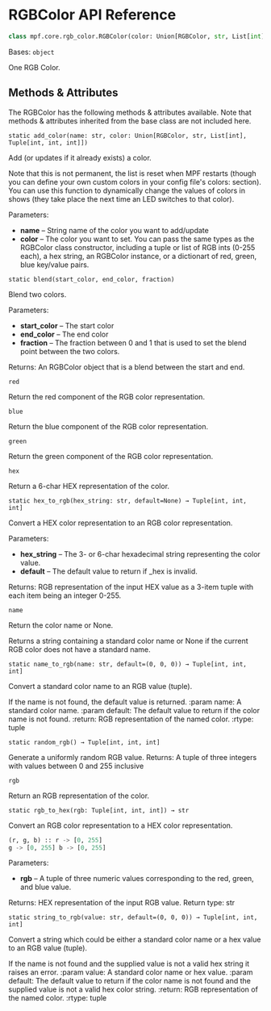 # RGBColor API Reference

``` python
class mpf.core.rgb_color.RGBColor(color: Union[RGBColor, str, List[int], Tuple[int, int, int]] = None)
```

Bases: `object`

One RGB Color.

## Methods & Attributes

The RGBColor has the following methods & attributes available. Note that methods & attributes inherited from the base class are not included here.

`static add_color(name: str, color: Union[RGBColor, str, List[int], Tuple[int, int, int]])`

Add (or updates if it already exists) a color.

Note that this is not permanent, the list is reset when MPF restarts (though you can define your own custom colors in your config file's colors: section). You can use this function to dynamically change the values of colors in shows (they take place the next time an LED switches to that color).

Parameters:

* **name** – String name of the color you want to add/update
* **color** – The color you want to set. You can pass the same types as the RGBColor class constructor, including a tuple or list of RGB ints (0-255 each), a hex string, an RGBColor instance, or a dictionart of red, green, blue key/value pairs.

`static blend(start_color, end_color, fraction)`

Blend two colors.

Parameters:

* **start_color** – The start color
* **end_color** – The end color
* **fraction** – The fraction between 0 and 1 that is used to set the blend point between the two colors.

Returns: An RGBColor object that is a blend between the start and end.


`red`

Return the red component of the RGB color representation.

`blue`

Return the blue component of the RGB color representation.

`green`

Return the green component of the RGB color representation.

`hex`

Return a 6-char HEX representation of the color.

`static hex_to_rgb(hex_string: str, default=None) → Tuple[int, int, int]`

Convert a HEX color representation to an RGB color representation.

Parameters:

* **hex_string** – The 3- or 6-char hexadecimal string representing the color value.
* **default** – The default value to return if \_hex is invalid.

Returns: RGB representation of the input HEX value as a 3-item tuple
with each item being an integer 0-255.

`name`

Return the color name or None.

Returns a string containing a standard color name or None if the current RGB color does not have a standard name.

`static name_to_rgb(name: str, default=(0, 0, 0)) → Tuple[int, int, int]`

Convert a standard color name to an RGB value (tuple).

If the name is not found, the default value is returned. :param name: A standard color name. :param default: The default value to return if the color name is not found. :return: RGB representation of the named color. :rtype: tuple

`static random_rgb() → Tuple[int, int, int]`

Generate a uniformly random RGB value.
Returns:	A tuple of three integers with values between 0 and 255 inclusive

`rgb`

Return an RGB representation of the color.

`static rgb_to_hex(rgb: Tuple[int, int, int]) → str`

Convert an RGB color representation to a HEX color representation.

``` python
(r, g, b) :: r -> [0, 255]
g -> [0, 255] b -> [0, 255]
```

Parameters:

* **rgb** – A tuple of three numeric values corresponding to the red, green, and blue value.

Returns:	HEX representation of the input RGB value.
Return type:	str

`static string_to_rgb(value: str, default=(0, 0, 0)) → Tuple[int, int, int]`

Convert a string which could be either a standard color name or a hex value to an RGB value (tuple).

If the name is not found and the supplied value is not a valid hex string it raises an error. :param value: A standard color name or hex value. :param default: The default value to return if the color name is not found and the supplied value is not a valid hex color string. :return: RGB representation of the named color. :rtype: tuple

